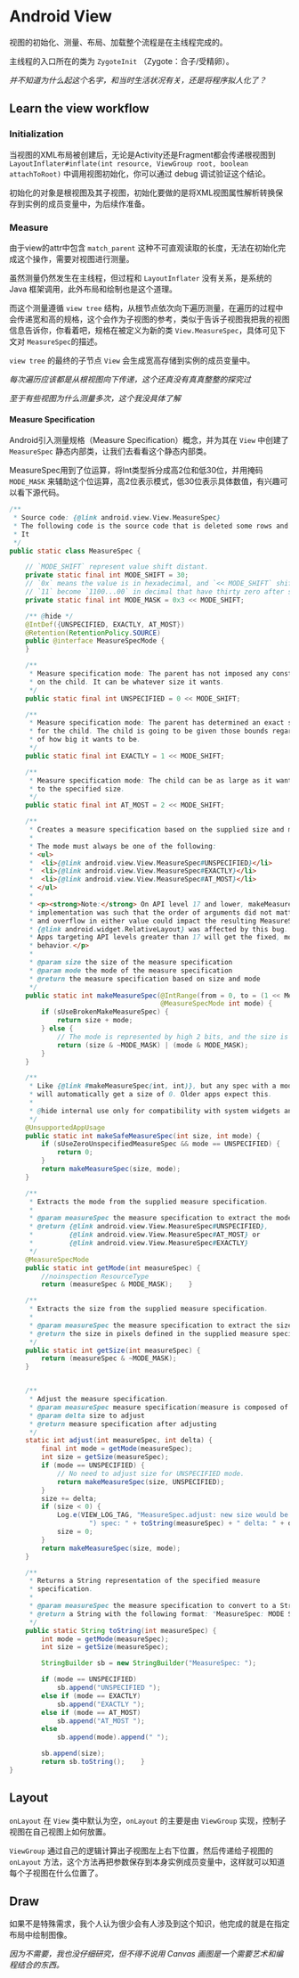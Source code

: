 # Android View

视图的初始化、测量、布局、加载整个流程是在主线程完成的。

主线程的入口所在的类为 `ZygoteInit` （Zygote：合子/受精卵）。

*并不知道为什么起这个名字，和当时生活状况有关，还是将程序拟人化了？*

## Learn the view workflow

### Initialization

当视图的XML布局被创建后，无论是Activity还是Fragment都会传递根视图到 `LayoutInflater#inflate(int resource, ViewGroup root, boolean attachToRoot)` 中调用视图初始化，你可以通过 debug 调试验证这个结论。

初始化的对象是根视图及其子视图，初始化要做的是将XML视图属性解析转换保存到实例的成员变量中，为后续作准备。

### Measure

由于view的attr中包含 `match_parent` 这种不可直观读取的长度，无法在初始化完成这个操作，需要对视图进行测量。

虽然测量仍然发生在主线程，但过程和 `LayoutInflater` 没有关系，是系统的 Java 框架调用，此外布局和绘制也是这个道理。

而这个测量遵循 `view tree` 结构，从根节点依次向下遍历测量，在遍历的过程中会传递宽和高的规格，这个会作为子视图的参考，类似于告诉子视图我把我的视图信息告诉你，你看着吧，规格在被定义为新的类 `View.MeasureSpec`，具体可见下文对 `MeasureSpec`的描述。

`view tree` 的最终的子节点 `View` 会生成宽高存储到实例的成员变量中。

*每次遍历应该都是从根视图向下传递，这个还真没有真真整整的探究过*

*至于有些视图为什么测量多次，这个我没具体了解*

#### Measure Specification

Android引入测量规格（Measure Specification）概念，并为其在 `View` 中创建了 `MeasureSpec` 静态内部类，让我们去看看这个静态内部类。

MeasureSpec用到了位运算，将Int类型拆分成高2位和低30位，并用掩码 `MODE_MASK` 来辅助这个位运算，高2位表示模式，低30位表示具体数值，有兴趣可以看下源代码。

```java
/**
 * Source code: {@link android.view.View.MeasureSpec}
 * The following code is the source code that is deleted some rows and added the other rows to make it readable.
 * It 
 */
public static class MeasureSpec {

    // `MODE_SHIFT` represent value shift distant.
    private static final int MODE_SHIFT = 30;
    // `0x` means the value is in hexadecimal, and `<< MODE_SHIFT` shift MODE_SHIFT(30) bits
    // `11` become `1100...00` in decimal that have thirty zero after shifting.
    private static final int MODE_MASK = 0x3 << MODE_SHIFT;

    /** @hide */
    @IntDef({UNSPECIFIED, EXACTLY, AT_MOST})
    @Retention(RetentionPolicy.SOURCE)
    public @interface MeasureSpecMode {
    }

    /**
     * Measure specification mode: The parent has not imposed any constraint
     * on the child. It can be whatever size it wants.
     */
    public static final int UNSPECIFIED = 0 << MODE_SHIFT;

    /**
     * Measure specification mode: The parent has determined an exact size
     * for the child. The child is going to be given those bounds regardless
     * of how big it wants to be.
     */
    public static final int EXACTLY = 1 << MODE_SHIFT;

    /**
     * Measure specification mode: The child can be as large as it wants up
     * to the specified size.
     */
    public static final int AT_MOST = 2 << MODE_SHIFT;

    /**
     * Creates a measure specification based on the supplied size and mode.
     *
     * The mode must always be one of the following:
     * <ul>
     *  <li>{@link android.view.View.MeasureSpec#UNSPECIFIED}</li>
     *  <li>{@link android.view.View.MeasureSpec#EXACTLY}</li>
     *  <li>{@link android.view.View.MeasureSpec#AT_MOST}</li>
     * </ul>
     *
     * <p><strong>Note:</strong> On API level 17 and lower, makeMeasureSpec's
     * implementation was such that the order of arguments did not matter
     * and overflow in either value could impact the resulting MeasureSpec.
     * {@link android.widget.RelativeLayout} was affected by this bug.
     * Apps targeting API levels greater than 17 will get the fixed, more strict
     * behavior.</p>
     *
     * @param size the size of the measure specification
     * @param mode the mode of the measure specification
     * @return the measure specification based on size and mode
     */
    public static int makeMeasureSpec(@IntRange(from = 0, to = (1 << MeasureSpec.MODE_SHIFT) - 1) int size,
                                      @MeasureSpecMode int mode) {
        if (sUseBrokenMakeMeasureSpec) {
            return size + mode;
        } else {
            // The mode is represented by high 2 bits, and the size is represented by low 30 bits
            return (size & ~MODE_MASK) | (mode & MODE_MASK);
        }
    }

    /**
     * Like {@link #makeMeasureSpec(int, int)}, but any spec with a mode of UNSPECIFIED
     * will automatically get a size of 0. Older apps expect this.
     *
     * @hide internal use only for compatibility with system widgets and older apps
     */
    @UnsupportedAppUsage
    public static int makeSafeMeasureSpec(int size, int mode) {
        if (sUseZeroUnspecifiedMeasureSpec && mode == UNSPECIFIED) {
            return 0;
        }
        return makeMeasureSpec(size, mode);
    }

    /**
     * Extracts the mode from the supplied measure specification.
     *
     * @param measureSpec the measure specification to extract the mode from
     * @return {@link android.view.View.MeasureSpec#UNSPECIFIED},
     *         {@link android.view.View.MeasureSpec#AT_MOST} or
     *         {@link android.view.View.MeasureSpec#EXACTLY}
     */
    @MeasureSpecMode
    public static int getMode(int measureSpec) {
        //noinspection ResourceType
        return (measureSpec & MODE_MASK);    }

    /**
     * Extracts the size from the supplied measure specification.
     *
     * @param measureSpec the measure specification to extract the size from
     * @return the size in pixels defined in the supplied measure specification
     */
    public static int getSize(int measureSpec) {
        return (measureSpec & ~MODE_MASK);
    }


    /**
     * Adjust the measure specification.
     * @param measureSpec measure specification(measure is composed of mode and size)
     * @param delta size to adjust
     * @return measure specification after adjusting
     */
    static int adjust(int measureSpec, int delta) {
        final int mode = getMode(measureSpec);
        int size = getSize(measureSpec);
        if (mode == UNSPECIFIED) {
            // No need to adjust size for UNSPECIFIED mode.
            return makeMeasureSpec(size, UNSPECIFIED);
        }
        size += delta;
        if (size < 0) {
            Log.e(VIEW_LOG_TAG, "MeasureSpec.adjust: new size would be negative! (" + size +
                    ") spec: " + toString(measureSpec) + " delta: " + delta);
            size = 0;
        }
        return makeMeasureSpec(size, mode);    
    }

    /**
     * Returns a String representation of the specified measure
     * specification.
     *
     * @param measureSpec the measure specification to convert to a String
     * @return a String with the following format: "MeasureSpec: MODE SIZE"
     */
    public static String toString(int measureSpec) {
        int mode = getMode(measureSpec);
        int size = getSize(measureSpec);

        StringBuilder sb = new StringBuilder("MeasureSpec: ");

        if (mode == UNSPECIFIED)
            sb.append("UNSPECIFIED ");
        else if (mode == EXACTLY)
            sb.append("EXACTLY ");
        else if (mode == AT_MOST)
            sb.append("AT_MOST ");
        else
            sb.append(mode).append(" ");

        sb.append(size);
        return sb.toString();    }
}
```

## Layout

`onLayout` 在 `View` 类中默认为空，`onLayout` 的主要是由 `ViewGroup` 实现，控制子视图在自己视图上如何放置。

`ViewGroup` 通过自己的逻辑计算出子视图左上右下位置，然后传递给子视图的 `onLayout` 方法，这个方法再把参数保存到本身实例成员变量中，这样就可以知道每个子视图在什么位置了。

## Draw

如果不是特殊需求，我个人认为很少会有人涉及到这个知识，他完成的就是在指定布局中绘制图像。

*因为不需要，我也没仔细研究，但不得不说用 Canvas 画图是一个需要艺术和编程结合的东西。*
